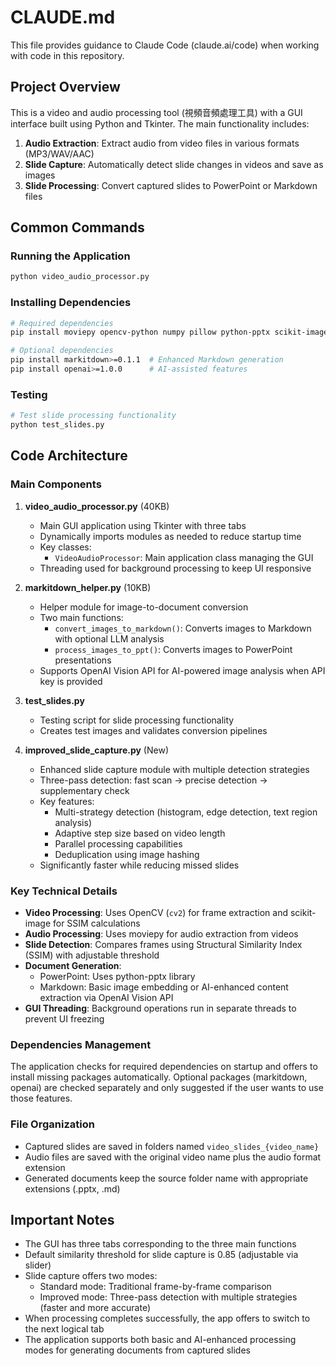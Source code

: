 # CLAUDE.md

This file provides guidance to Claude Code (claude.ai/code) when working with code in this repository.

## Project Overview

This is a video and audio processing tool (視頻音頻處理工具) with a GUI interface built using Python and Tkinter. The main functionality includes:

1. **Audio Extraction**: Extract audio from video files in various formats (MP3/WAV/AAC)
2. **Slide Capture**: Automatically detect slide changes in videos and save as images
3. **Slide Processing**: Convert captured slides to PowerPoint or Markdown files

## Common Commands

### Running the Application
```bash
python video_audio_processor.py
```

### Installing Dependencies
```bash
# Required dependencies
pip install moviepy opencv-python numpy pillow python-pptx scikit-image

# Optional dependencies
pip install markitdown>=0.1.1  # Enhanced Markdown generation
pip install openai>=1.0.0      # AI-assisted features
```

### Testing
```bash
# Test slide processing functionality
python test_slides.py
```

## Code Architecture

### Main Components

1. **video_audio_processor.py** (40KB)
   - Main GUI application using Tkinter with three tabs
   - Dynamically imports modules as needed to reduce startup time
   - Key classes:
     - `VideoAudioProcessor`: Main application class managing the GUI
   - Threading used for background processing to keep UI responsive

2. **markitdown_helper.py** (10KB)
   - Helper module for image-to-document conversion
   - Two main functions:
     - `convert_images_to_markdown()`: Converts images to Markdown with optional LLM analysis
     - `process_images_to_ppt()`: Converts images to PowerPoint presentations
   - Supports OpenAI Vision API for AI-powered image analysis when API key is provided

3. **test_slides.py**
   - Testing script for slide processing functionality
   - Creates test images and validates conversion pipelines

4. **improved_slide_capture.py** (New)
   - Enhanced slide capture module with multiple detection strategies
   - Three-pass detection: fast scan → precise detection → supplementary check
   - Key features:
     - Multi-strategy detection (histogram, edge detection, text region analysis)
     - Adaptive step size based on video length
     - Parallel processing capabilities
     - Deduplication using image hashing
   - Significantly faster while reducing missed slides

### Key Technical Details

- **Video Processing**: Uses OpenCV (`cv2`) for frame extraction and scikit-image for SSIM calculations
- **Audio Processing**: Uses moviepy for audio extraction from videos
- **Slide Detection**: Compares frames using Structural Similarity Index (SSIM) with adjustable threshold
- **Document Generation**: 
  - PowerPoint: Uses python-pptx library
  - Markdown: Basic image embedding or AI-enhanced content extraction via OpenAI Vision API
- **GUI Threading**: Background operations run in separate threads to prevent UI freezing

### Dependencies Management

The application checks for required dependencies on startup and offers to install missing packages automatically. Optional packages (markitdown, openai) are checked separately and only suggested if the user wants to use those features.

### File Organization

- Captured slides are saved in folders named `video_slides_{video_name}`
- Audio files are saved with the original video name plus the audio format extension
- Generated documents keep the source folder name with appropriate extensions (.pptx, .md)

## Important Notes

- The GUI has three tabs corresponding to the three main functions
- Default similarity threshold for slide capture is 0.85 (adjustable via slider)
- Slide capture offers two modes:
  - Standard mode: Traditional frame-by-frame comparison
  - Improved mode: Three-pass detection with multiple strategies (faster and more accurate)
- When processing completes successfully, the app offers to switch to the next logical tab
- The application supports both basic and AI-enhanced processing modes for generating documents from captured slides